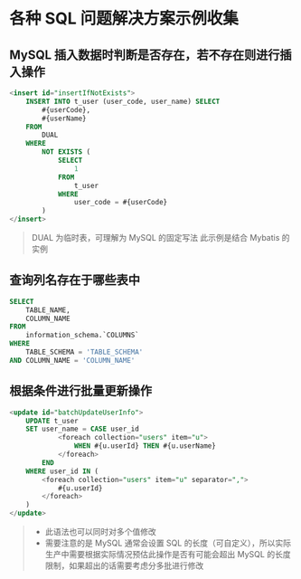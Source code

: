 # 各种 SQL 问题解决方案示例收集
## MySQL 插入数据时判断是否存在，若不存在则进行插入操作
```sql
<insert id="insertIfNotExists">
    INSERT INTO t_user (user_code, user_name) SELECT
        #{userCode},
        #{userName}
    FROM
        DUAL
    WHERE
        NOT EXISTS (
            SELECT
                1
            FROM
                t_user
            WHERE
                user_code = #{userCode}
        )
</insert>
```
> DUAL 为临时表，可理解为 MySQL 的固定写法
> 此示例是结合 Mybatis 的实例

## 查询列名存在于哪些表中
```sql
SELECT
    TABLE_NAME,
    COLUMN_NAME
FROM
    information_schema.`COLUMNS`
WHERE
    TABLE_SCHEMA = 'TABLE_SCHEMA'
AND COLUMN_NAME = 'COLUMN_NAME'
```

## 根据条件进行批量更新操作
```sql
<update id="batchUpdateUserInfo">
    UPDATE t_user
    SET user_name = CASE user_id
            <foreach collection="users" item="u">
                WHEN #{u.userId} THEN #{u.userName}
            </foreach>
        END
    WHERE user_id IN (
        <foreach collection="users" item="u" separator=",">
            #{u.userId}
        </foreach>
    )
</update>
```
> - 此语法也可以同时对多个值修改
> - 需要注意的是 MySQL 通常会设置 SQL 的长度（可自定义），所以实际生产中需要根据实际情况预估此操作是否有可能会超出 MySQL 的长度限制，如果超出的话需要考虑分多批进行修改